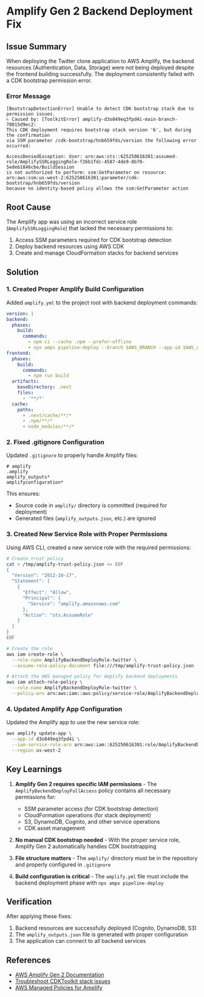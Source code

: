 # Amplify Gen 2 Backend Deployment Fix

## Issue Summary

When deploying the Twitter clone application to AWS Amplify, the backend resources (Authentication, Data, Storage) were not being deployed despite the frontend building successfully. The deployment consistently failed with a CDK bootstrap permission error.

### Error Message
```
[BootstrapDetectionError] Unable to detect CDK bootstrap stack due to permission issues.
∟ Caused by: [ToolkitError] amplify-d3o849eq3fpd4i-main-branch-78015d9ec2: 
This CDK deployment requires bootstrap stack version '6', but during the confirmation 
via SSM parameter /cdk-bootstrap/hnb659fds/version the following error occurred: 

AccessDeniedException: User: arn:aws:sts::625250616301:assumed-role/AmplifySSRLoggingRole-f26b1fdc-4587-4de9-8b70-5edeb1846cbe/BuildSession 
is not authorized to perform: ssm:GetParameter on resource: 
arn:aws:ssm:us-west-2:625250616301:parameter/cdk-bootstrap/hnb659fds/version 
because no identity-based policy allows the ssm:GetParameter action
```

## Root Cause

The Amplify app was using an incorrect service role (`AmplifySSRLoggingRole`) that lacked the necessary permissions to:
1. Access SSM parameters required for CDK bootstrap detection
2. Deploy backend resources using AWS CDK
3. Create and manage CloudFormation stacks for backend services

## Solution

### 1. Created Proper Amplify Build Configuration

Added `amplify.yml` to the project root with backend deployment commands:

```yaml
version: 1
backend:
  phases:
    build:
      commands:
        - npm ci --cache .npm --prefer-offline
        - npx ampx pipeline-deploy --branch $AWS_BRANCH --app-id $AWS_APP_ID
frontend:
  phases:
    build:
      commands:
        - npm run build
  artifacts:
    baseDirectory: .next
    files:
      - '**/*'
  cache:
    paths:
      - .next/cache/**/*
      - .npm/**/*
      - node_modules/**/*
```

### 2. Fixed .gitignore Configuration

Updated `.gitignore` to properly handle Amplify files:

```gitignore
# amplify
.amplify
amplify_outputs*
amplifyconfiguration*
```

This ensures:
- Source code in `amplify/` directory is committed (required for deployment)
- Generated files (`amplify_outputs.json`, etc.) are ignored

### 3. Created New Service Role with Proper Permissions

Using AWS CLI, created a new service role with the required permissions:

```bash
# Create trust policy
cat > /tmp/amplify-trust-policy.json << EOF
{
  "Version": "2012-10-17",
  "Statement": [
    {
      "Effect": "Allow",
      "Principal": {
        "Service": "amplify.amazonaws.com"
      },
      "Action": "sts:AssumeRole"
    }
  ]
}
EOF

# Create the role
aws iam create-role \
  --role-name AmplifyBackendDeployRole-twitter \
  --assume-role-policy-document file:///tmp/amplify-trust-policy.json

# Attach the AWS managed policy for Amplify backend deployments
aws iam attach-role-policy \
  --role-name AmplifyBackendDeployRole-twitter \
  --policy-arn arn:aws:iam::aws:policy/service-role/AmplifyBackendDeployFullAccess
```

### 4. Updated Amplify App Configuration

Updated the Amplify app to use the new service role:

```bash
aws amplify update-app \
  --app-id d3o849eq3fpd4i \
  --iam-service-role-arn arn:aws:iam::625250616301:role/AmplifyBackendDeployRole-twitter \
  --region us-west-2
```

## Key Learnings

1. **Amplify Gen 2 requires specific IAM permissions** - The `AmplifyBackendDeployFullAccess` policy contains all necessary permissions for:
   - SSM parameter access (for CDK bootstrap detection)
   - CloudFormation operations (for stack deployment)
   - S3, DynamoDB, Cognito, and other service operations
   - CDK asset management

2. **No manual CDK bootstrap needed** - With the proper service role, Amplify Gen 2 automatically handles CDK bootstrapping

3. **File structure matters** - The `amplify/` directory must be in the repository and properly configured in `.gitignore`

4. **Build configuration is critical** - The `amplify.yml` file must include the backend deployment phase with `npx ampx pipeline-deploy`

## Verification

After applying these fixes:
1. Backend resources are successfully deployed (Cognito, DynamoDB, S3)
2. The `amplify_outputs.json` file is generated with proper configuration
3. The application can connect to all backend services

## References

- [AWS Amplify Gen 2 Documentation](https://docs.amplify.aws/)
- [Troubleshoot CDKToolkit stack issues](https://docs.amplify.aws/react/build-a-backend/troubleshooting/cdktoolkit-stack/)
- [AWS Managed Policies for Amplify](https://docs.aws.amazon.com/amplify/latest/userguide/security-iam-awsmanpol.html)